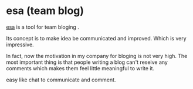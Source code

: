 # esa (team blog)

[esa](https://docs.esa.io/posts) is a tool for team bloging .

Its concept is to make idea be communicated and improved. Which is very impressive.

In fact, now the motivation in my company for bloging is not very high. The most important thing is that people writing a blog can't reseive any comments which makes them feel little meaningful to write it.

easy like chat to communicate and comment.
